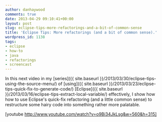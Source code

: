 ```yaml
---
author: danhaywood
comments: true
date: 2013-04-29 09:10:41+00:00
layout: post
slug: eclipse-tips-more-refactorings-and-a-bit-of-common-sense
title: 'Eclipse Tips: More refactorings (and a bit of common sense).'
wordpress_id: 1138
tags:
- eclipse
- how-to
- java
- refactorings
- screencast
---
```


In this next video in my [series]({{ site.baseurl }}/2013/03/30/eclipse-tips-using-the-source-menu/) of [using]({{ site.baseurl }}/2013/03/23/eclipse-tips-quick-fix-to-generate-code/) [Eclipse]({{ site.baseurl }}/2013/03/16/eclipse-tips-extract-local-variable/) effectively, I show how how to use Eclipse's quick-fix refactoring (and a little common sense) to restructure some hairy code into something rather more palatable.

[youtube http://www.youtube.com/watch?v=o9Bi34JkLsg&w=560&h=315]
